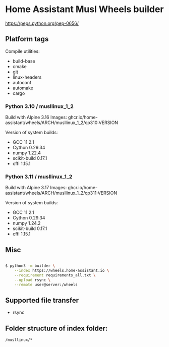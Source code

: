 # Home Assistant Musl Wheels builder

https://peps.python.org/pep-0656/

## Platform tags

Compile utilities:

- build-base
- cmake
- git
- linux-headers
- autoconf
- automake
- cargo

### Python 3.10 / musllinux_1_2

Build with Alpine 3.16
Images: ghcr.io/home-assistant/wheels/ARCH/musllinux_1_2/cp310:VERSION

Version of system builds:

- GCC 11.2.1
- Cython 0.29.34
- numpy 1.22.4
- scikit-build 0.17.1
- cffi 1.15.1

### Python 3.11 / musllinux_1_2

Build with Alpine 3.17
Images: ghcr.io/home-assistant/wheels/ARCH/musllinux_1_2/cp311:VERSION

Version of system builds:

- GCC 11.2.1
- Cython 0.29.34
- numpy 1.24.2
- scikit-build 0.17.1
- cffi 1.15.1

## Misc

```sh

$ python3 -m builder \
    --index https://wheels.home-assistant.io \
    --requirement requirements_all.txt \
    --upload rsync \
    --remote user@server:/wheels
```

## Supported file transfer

- rsync

## Folder structure of index folder:

`/musllinux/*`

